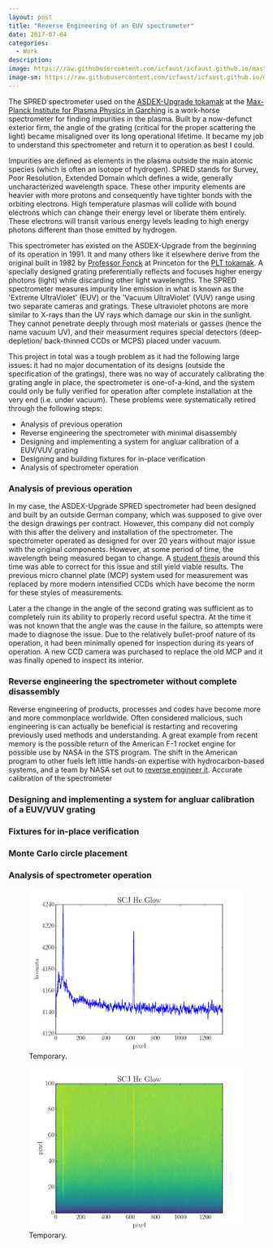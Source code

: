 ```yaml
---
layout: post
title: "Reverse Engineering of an EUV spectrometer"
date: 2017-07-04
categories:
  - Work
description: 
image: https://raw.githubusercontent.com/icfaust/icfaust.github.io/master/_screenshots/SPRED_13.2.png
image-sm: https://raw.githubusercontent.com/icfaust/icfaust.github.io/master/_screenshots/SPRED_13.2.png
---
```

The SPRED spectrometer used on the <a href="http://www.ipp.mpg.de/ippcms/de/pr/forschung/asdex/index">ASDEX-Upgrade tokamak</a> at the <a href="http://www.ipp.mpg.de/">Max-Planck Institute for Plasma Physics in Garching</a> is a work-horse spectrometer for finding impurities in the plasma. Built by a now-defunct exterior firm, the angle of the grating (critical for the proper scattering the light) became misaligned over its long operational lifetime.  It became my job to understand this spectrometer and return it to operation as best I could.

Impurities are defined as elements in the plasma outside the main atomic species (which is often an isotope of hydrogen). SPRED stands for Survey, Poor Resolution, Extended Domain which defines a wide, generally uncharacterized wavelength space. These other impurity elements are heavier with more protons and consequently have tighter bonds with the orbiting electrons.  High temperature plasmas will collide with bound electrons which can change their energy level or liberate them entirely.  These electrons will transit various energy levels leading to high energy photons different than those emitted by hydrogen.

This spectrometer has existed on the ASDEX-Upgrade from the beginning of its operation in 1991.  It and many others like it elsewhere derive from the original built in 1982 by <a href="https://directory.engr.wisc.edu/ep/Faculty/Fonck_Raymond/">Professor Fonck</a> at Princeton for the <a href="https://en.wikipedia.org/wiki/Princeton_Large_Torus">PLT tokamak</a>.  A specially designed grating preferentially reflects and focuses higher energy photons (light) while discarding other light wavelengths.  The SPRED spectrometer measures impurity line emission in what is known as the 'Extreme UltraViolet' (EUV) or the 'Vacuum UltraViolet' (VUV) range using two separate cameras and gratings. These ultraviolet photons are more similar to X-rays than the UV rays which damage our skin in the sunlight. They cannot penetrate deeply through most materials or gasses (hence the name vacuum UV), and their measurment requires special detectors (deep-depletion/ back-thinned CCDs or MCPS) placed under vacuum.

This project in total was a tough problem as it had the following large issues:  it had no major documentation of its designs (outside the specification of the gratings), there was no way of accurately calibrating the grating angle in place, the spectrometer is one-of-a-kind, and the system could only be fully verified for operation after complete installation at the very end (i.e. under vacuum).  These problems were systematically retired through the following steps:

<ul>
  <li>Analysis of previous operation</li>
  <li>Reverse engineering the spectrometer with minimal disassembly</li>
  <li>Designing and implementing a system for angluar calibration of a EUV/VUV grating</li>
  <li>Designing and building fixtures for in-place verification</li>
  <li>Analysis of spectrometer operation</li>
</ul>

<h3> Analysis of previous operation</h3>

 In my case, the ASDEX-Upgrade SPRED spectrometer had been designed and built by an outside German company, which was supposed to give over the design drawings per contract. However, this company did not comply with this after the delivery and installation of the spectrometer. The spectrometer operated as designed for over 20 years without major issue with the original components.  However, at some period of time, the wavelength being measured began to change. A <a href="https://edoc.ub.uni-muenchen.de/18745/">student thesis</a> around this time was able to correct for this issue and still yield viable results.  The previous micro channel plate (MCP) system used for measurement was replaced by more modern intensified CCDs which have become the norm for these styles of measurements.

Later a the change in the angle of the second grating was sufficient as to completely ruin its ability to properly record useful spectra. At the time it was not known that the angle was the cause in the failure, so attempts were made to diagnose the issue. Due to the relatively bullet-proof nature of its operation, it had been minimally opened for inspection during its years of operation. A new CCD camera was purchased to replace the old MCP and it was finally opened to inspect its interior.  

<h3>Reverse engineering the spectrometer without complete disassembly</h3>

Reverse engineering of products, processes and codes have become more and more commonplace worldwide.  Often considered malicious, such engineering is can actually be beneficial is restarting and recovering previously used methods and understanding.  A great example from recent memory is the possible return of the American F-1 rocket engine for possible use by NASA in the STS program.  The shift in the American program to other fuels left little hands-on expertise with hydrocarbon-based systems, and a team by NASA set out to <a href="https://arstechnica.com/science/2013/04/how-nasa-brought-the-monstrous-f-1-moon-rocket-back-to-life/">reverse engineer it</a>. Accurate calibration of the spectrometer 


<h3>Designing and implementing a system for angluar calibration of a EUV/VUV grating</h3>

  <!-- Simplified problem picture -->
  
  <!-- Image of CATIA and final product  -->

  <!--  -->
  
<h3>Fixtures for in-place verification</h3>

  <!-- Picture exterior with fixture -->
  
  <!-- Fully installed picture yep -->

<h3>Monte Carlo circle placement</h3>

<h3>Analysis of spectrometer operation</h3>

  <!-- Spectra Image (binned) yep -->

  <figure>
    <img src="https://raw.githubusercontent.com/icfaust/icfaust.github.io/master/_screenshots/SCJ_1D_He_calib_filtered_20_10_17.png" alt="Binned CCD readout of PIXIS-X0 100B in Helium plasma (SCJ)"/>
    <figcaption> Temporary.</figcaption>
  </figure>


  <!-- Spectra Image (full) yep -->

  <figure>
    <img src="https://raw.githubusercontent.com/icfaust/icfaust.github.io/master/_screenshots/SCJ_2D_He_calib_filtered_20_10_17.png" alt="Full CCD readout of PIXIS-X0 100B in Helium plasma (SCJ)"/>
    <figcaption> Temporary.</figcaption>
  </figure>




  <!-- WHAT IS THE ANGLE? -->